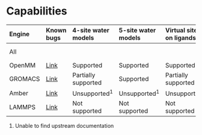 # Capabilities

| Engine | Known bugs | 4-site water models | 5-site water models | Virtual sites on ligands | Proteins | Nucleic acids | Lipids | Carbohydrates |
|:--|:--|:--|:--|:--|:--|:--|:--|:--|
| All | | | | |<td colspan=3>No supported SMIRNOFF force fields
| OpenMM | [Link](https://github.com/openforcefield/openff-interchange/issues?q=is%3Aissue+is%3Aopen+label%3Aopenmm+label%3Abug) | Supported | Supported | Supported | Supported |
| GROMACS | [Link](https://github.com/openforcefield/openff-interchange/issues?q=is%3Aissue+is%3Aopen+label%3Agromacs+label%3Abug) | Partially supported | Supported | Partially supported | Supported
| Amber | [Link](https://github.com/openforcefield/openff-interchange/issues?q=is%3Aissue+is%3Aopen+label%3Aamber+label%3Abug) | Unsupported<sup>1</sup> | Unsupported<sup>1</sup> | Unsupported<sup>1</sup> | Supported
| LAMMPS | [Link](https://github.com/openforcefield/openff-interchange/issues?q=is%3Aissue+is%3Aopen+label%3Alammps+label%3Abug) | Not supported | Not supported | Not supported | Not tested

1. Unable to find upstream documentation
